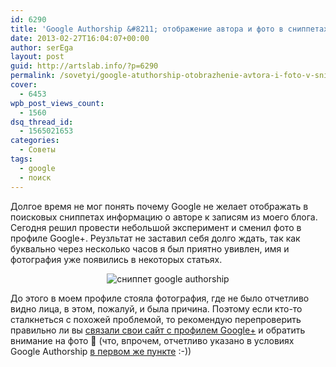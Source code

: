 ```yaml
---
id: 6290
title: 'Google Authorship &#8211; отображение автора и фото в сниппетах'
date: 2013-02-27T16:04:07+00:00
author: serEga
layout: post
guid: http://artslab.info/?p=6290
permalink: /sovetyi/google-atuthorship-otobrazhenie-avtora-i-foto-v-snippetax/
cover:
  - 6453
wpb_post_views_count:
  - 1560
dsq_thread_id:
  - 1565021653
categories:
  - Советы
tags:
  - google
  - поиск
---
```

Долгое время не мог понять почему Google не желает отображать в поисковых сниппетах информацию о авторе к записям из моего блога. Сегодня решил провести небольшой эксперимент и сменил фото в профиле Google+. Реузльтат не заставил себя долго ждать, так как буквально через несколько часов я был приятно увивлен, имя и фотография уже появились в некоторых статьях.

<center>
  <img src="http://img.artslab.info/snippet_artslab.jpg" alt="сниппет google authorship" title="snippet_artslab"  class="aligncenter size-medium wp-image-6291" srcset="http://img.artslab.info/snippet_artslab.jpg 542w, http://img.artslab.info/snippet_artslab-300x66.jpg 300w" sizes="(max-width: 542px) 100vw, 542px" />
</center>

До этого в моем профиле стояла фотография, где не было отчетливо видно лица, в этом, пожалуй, и была причина. Поэтому если кто-то сталкнеться с похожей проблемой, то рекомендую перепроверить правильно ли вы [связали свои сайт с профилем Google+](http://artslab.info/stati/otobrazhenie-foto-i-imeni-avtora-statibloga-v-rezultatax-poiska-google/) и обратить внимание на фото 🙂 (что, впрочем, отчетливо указано в условиях Google Authorship [в первом же пункте](https://plus.google.com/authorship) :-))